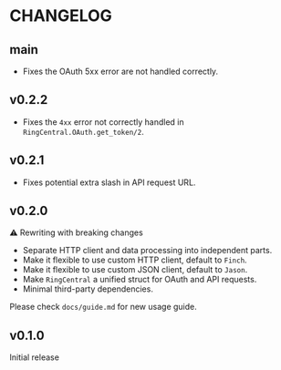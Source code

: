 # CHANGELOG

## main

- Fixes the OAuth 5xx error are not handled correctly.

## v0.2.2

- Fixes the `4xx` error not correctly handled in `RingCentral.OAuth.get_token/2`.

## v0.2.1

- Fixes potential extra slash in API request URL.

## v0.2.0

⚠️ Rewriting with breaking changes

- Separate HTTP client and data processing into independent parts.
- Make it flexible to use custom HTTP client, default to `Finch`.
- Make it flexible to use custom JSON client, default to `Jason`.
- Make `RingCentral` a unified struct for OAuth and API requests.
- Minimal third-party dependencies.

Please check `docs/guide.md` for new usage guide.

## v0.1.0

Initial release
